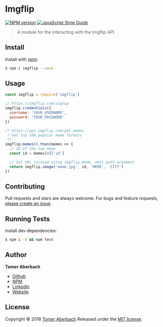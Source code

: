 # Imgflip

[![NPM version](https://img.shields.io/npm/v/imgflip.svg)](https://www.npmjs.com/package/imgflip) [![JavaScript Style Guide](https://img.shields.io/badge/code_style-standard-brightgreen.svg)](https://standardjs.com)

> A module for the interacting with the Imgflip API.

## Install

Install with [npm](https://www.npmjs.com):

```sh
$ npm i imgflip --save
```

## Usage

```js
const imgflip = require('imgflip')

// https://imgflip.com/signup
imgflip.credentials({
  username: 'YOUR_USERNAME',
  password: 'YOUR_PASSWORD'
})

/* https://api.imgflip.com/get_memes
 * Get top 100 popular meme formats
 */
imgflip.memes().then(memes => {
  // ID of the top meme
  const id = memes[0]['id']

  // Get URL instead using imgflip.meme, omit path argument
  return imgflip.image('meme.jpg', id, 'MEME', 'CITY')
})
```

## Contributing

Pull requests and stars are always welcome. For bugs and feature requests, [please create an issue](https://github.com/TomerAberbach/imgflip/issues/new).

## Running Tests

Install dev dependencies:

```sh
$ npm i -d && npm test
```

## Author

**Tomer Aberbach**

* [Github](https://github.com/TomerAberbach)
* [NPM](https://www.npmjs.com/~tomeraberbach)
* [LinkedIn](https://www.linkedin.com/in/tomer-a)
* [Website](https://tomeraberba.ch)

## License

Copyright © 2018 [Tomer Aberbach](https://github.com/TomerAberbach)
Released under the [MIT license](https://github.com/TomerAberbach/imgflip/blob/master/LICENSE).
